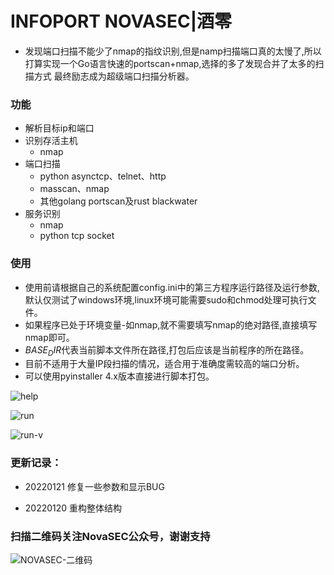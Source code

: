 # INFOPORT  NOVASEC|酒零

* 发现端口扫描不能少了nmap的指纹识别,但是namp扫描端口真的太慢了,所以打算实现一个Go语言快速的portscan+nmap,选择的多了发现合并了太多的扫描方式 最终励志成为超级端口扫描分析器。 

### 功能

* 解析目标ip和端口
* 识别存活主机
  * nmap
* 端口扫描
  * python asynctcp、telnet、http 
  * masscan、nmap 
  * 其他golang portscan及rust blackwater 
* 服务识别
  * nmap
  * python tcp socket

### 使用

* 使用前请根据自己的系统配置config.ini中的第三方程序运行路径及运行参数,默认仅测试了windows环境,linux环境可能需要sudo和chmod处理可执行文件。
* 如果程序已处于环境变量-如nmap,就不需要填写nmap的绝对路径,直接填写nmap即可。
* $BASE_DIR$代表当前脚本文件所在路径,打包后应该是当前程序的所在路径。
* 目前不适用于大量IP段扫描的情况，适合用于准确度需较高的端口分析。 
* 可以使用pyinstaller 4.x版本直接进行脚本打包。 


![help](https://user-images.githubusercontent.com/46115146/150475963-224a086e-9183-421f-a808-6c7615364843.png)


![run](https://user-images.githubusercontent.com/46115146/150475950-0e29a307-2068-4f2c-bee5-43ead36cc00e.png)


![run-v](https://user-images.githubusercontent.com/46115146/150475939-d163e3a1-0702-4eae-9706-348a2cb9c9a3.png)


### 更新记录：

* 20220121 修复一些参数和显示BUG

* 20220120 重构整体结构


### 扫描二维码关注NovaSEC公众号，谢谢支持

![NOVASEC-二维码](https://user-images.githubusercontent.com/46115146/150318610-ad46b4bb-d98e-44c5-ac88-207654f1d3c6.jpg)


